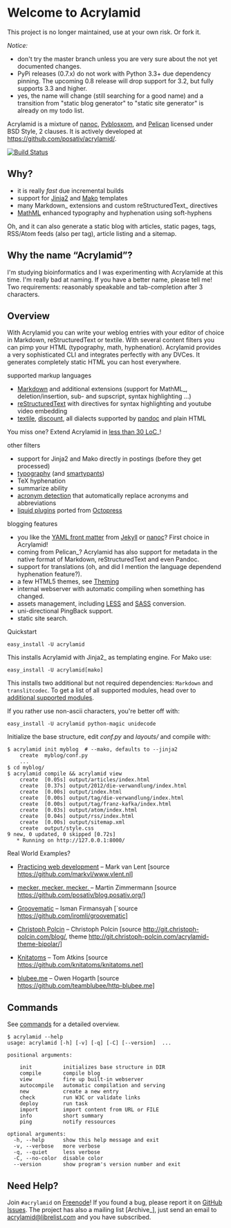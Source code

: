 Welcome to Acrylamid
====================

This project is no longer maintained, use at your own risk. Or fork it.

*Notice:*

* don't try the master branch unless you are very sure about the not
  yet documented changes.
* PyPi releases (0.7.x) do not work with Python 3.3+ due dependency
  pinning. The upcoming 0.8 release will drop support for 3.2, but
  fully supports 3.3 and higher.
* yes, the name will change (still searching for a good name) and a
  transition from "static blog generator" to "static site generator"
  is already on my todo list.

Acrylamid is a mixture of [nanoc](http://nanoc.stoneship.org), [Pyblosxom](http://pyblosxom.github.io), and [Pelican](http://blog.getpelican.com)
licensed under BSD Style, 2 clauses. It is actively developed at
https://github.com/posativ/acrylamid/.

[![Build Status](https://travis-ci.org/farleykr/acrylamid.svg?branch=patch-1)](https://travis-ci.org/farleykr/acrylamid)


Why?
----

- it is really *fast* due incremental builds
- support for [Jinja2](http://jinja.pocoo.org/) and [Mako](http://www.makotemplates.org) templates
- many Markdown_ extensions and custom reStructuredText_ directives
- [MathML](http://www1.chapman.edu/~jipsen/mathml/asciimath.html) enhanced typography and hyphenation using soft-hyphens

Oh, and it can also generate a static blog with articles, static pages, tags,
RSS/Atom feeds (also per tag), article listing and a sitemap.

Why the name “Acrylamid”?
-------------------------

I'm studying bioinformatics and I was experimenting with Acrylamide at this
time. I'm really bad at naming. If you have a better name, please tell me!
Two requirements: reasonably speakable and tab-completion after 3 characters.

Overview
--------

With Acrylamid you can write your weblog entries with your editor of choice in
Markdown, reStructuredText or textile. With several content filters you can
pimp your HTML (typography, math, hyphenation). Acrylamid provides a very
sophisticated CLI and integrates perfectly with any DVCes. It generates
completely static HTML you can host everywhere.

supported markup languages

- [Markdown](http://daringfireball.net/projects/markdown/) and additional extensions (support for MathML_, deletion/insertion,
  sub- and supscript, syntax highlighting …)
- [reStructuredText](http://docutils.sourceforge.net/rst.html) with directives for syntax highlighting and youtube video
  embedding
- [textile](https://en.wikipedia.org/wiki/Textile_%28markup_language%29), [discount](http://www.pell.portland.or.us/~orc/Code/discount/), all dialects supported by [pandoc](http://johnmacfarlane.net/pandoc/) and plain HTML

You miss one? Extend Acrylamid in [less than 30 LoC](https://posativ.org/git/acrylamid/blob/master/acrylamid/filters/pytextile.py)_!

other filters

- support for Jinja2 and Mako directly in postings (before they get processed)
- [typography](https://code.google.com/p/typogrify/) (and [smartypants](http://daringfireball.net/projects/smartypants/))
- TeX hyphenation
- summarize ability
- [acronym detection](http://pyblosxom.github.io/Documentation/1.5/plugins/acronyms.html)  that automatically replace acronyms and abbreviations
- [liquid plugins](http://octopress.org/docs/plugins/) ported from [Octopress](http://octopress.org/)


blogging features

- you like the [YAML front matter](https://github.com/mojombo/jekyll/wiki/YAML-Front-Matter) from [Jekyll](http://jekyllrb.com/) or [nanoc](http://nanoc.stoneship.org/)? First choice in Acrylamid!
- coming from Pelican_? Acrylamid has also support for metadata in the native
  format of Markdown, reStructuredText and even Pandoc.
- support for translations (oh, and did I mention the language dependend
  hyphenation feature?).
- a few HTML5 themes, see [Theming](http://posativ.org/acrylamid/theming.html)
- internal webserver with automatic compiling when something has changed.
- assets management, including [LESS](http://lesscss.org/) and [SASS](http://sass-lang.com/) conversion.
- uni-directional PingBack support.
- static site search.

Quickstart

    easy_install -U acrylamid

This installs Acrylamid with Jinja2_ as templating engine. For Mako use:
    
    easy_install -U acrylamid[mako]
    
This installs two additional but not required dependencies: `Markdown` and `translitcodec`. To get a list of all supported modules, head over to [additional supported modules](http://posativ.org/acrylamid/installation.html#additional-supported-modules).

If you rather use non-ascii characters, you're better off with:

    easy_install -U acrylamid python-magic unidecode

Initialize the base structure, edit *conf.py* and *layouts/* and compile with:

    $ acrylamid init myblog  # --mako, defaults to --jinja2
        create  myblog/conf.py
        ...
    $ cd myblog/
    $ acrylamid compile && acrylamid view
        create  [0.05s] output/articles/index.html
        create  [0.37s] output/2012/die-verwandlung/index.html
        create  [0.00s] output/index.html
        create  [0.00s] output/tag/die-verwandlung/index.html
        create  [0.00s] output/tag/franz-kafka/index.html
        create  [0.03s] output/atom/index.html
        create  [0.04s] output/rss/index.html
        create  [0.00s] output/sitemap.xml
        create  output/style.css
    9 new, 0 updated, 0 skipped [0.72s]
       * Running on http://127.0.0.1:8000/

Real World Examples?

- [Practicing web development](http://www.vlent.nl/) – Mark van Lent
  [source <https://github.com/markvl/www.vlent.nl>]

- [mecker. mecker. mecker. ](http://blog.posativ.org) – Martin Zimmermann
  [source https://github.com/posativ/blog.posativ.org/]

- [Groovematic](http://groovematic.com/) – Isman Firmansyah
  [`source https://github.com/iromli/groovematic]

- [Christoph Polcin](http://www.christoph-polcin.com/) – Christoph Polcin
  [source http://git.christoph-polcin.com/blog/, theme http://git.christoph-polcin.com/acrylamid-theme-bipolar/]

- [Knitatoms](http://knitatoms.net) – Tom Atkins
  [source https://github.com/knitatoms/knitatoms.net]

- [blubee.me](http://blubee.me) – Owen Hogarth
  [source https://github.com/teamblubee/http-blubee.me]

Commands
--------

See [commands](https://posativ.org/acrylamid/commands.html) for a detailed
overview.

    $ acrylamid --help
    usage: acrylamid [-h] [-v] [-q] [-C] [--version]  ...

    positional arguments:

        init          initializes base structure in DIR
        compile       compile blog
        view          fire up built-in webserver
        autocompile   automatic compilation and serving
        new           create a new entry
        check         run W3C or validate links
        deploy        run task
        import        import content from URL or FILE
        info          short summary
        ping          notify ressources

    optional arguments:
      -h, --help      show this help message and exit
      -v, --verbose   more verbose
      -q, --quiet     less verbose
      -C, --no-color  disable color
      --version       show program's version number and exit

Need Help?
----------

Join ``#acrylamid`` on [Freenode](http://freenode.net/)! If you found a bug, please report it on
[GitHub Issues](https://github.com/posativ/acrylamid/issues?state=open). The project has also a mailing list [Archive_], just send
an email to [acrylamid@librelist.com](http://librelist.com/browser/acrylamid/) and you have subscribed.
